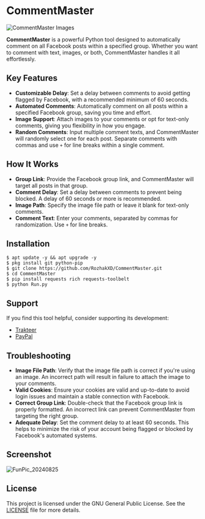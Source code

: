 # CommentMaster
![CommentMaster Images](https://github.com/user-attachments/assets/eb333ed7-2276-4eea-8218-08a6fd3daede)

**CommentMaster** is a powerful Python tool designed to automatically comment on all Facebook posts within a specified group. Whether you want to comment with text, images, or both, CommentMaster handles it all effortlessly.

## Key Features
- **Customizable Delay**: Set a delay between comments to avoid getting flagged by Facebook, with a recommended minimum of 60 seconds.
- **Automated Comments**: Automatically comment on all posts within a specified Facebook group, saving you time and effort.
- **Image Support**: Attach images to your comments or opt for text-only comments, giving you flexibility in how you engage.
- **Random Comments**: Input multiple comment texts, and CommentMaster will randomly select one for each post. Separate comments with commas and use `+` for line breaks within a single comment.

## How It Works
- **Group Link**: Provide the Facebook group link, and CommentMaster will target all posts in that group.
- **Comment Delay**: Set a delay between comments to prevent being blocked. A delay of 60 seconds or more is recommended.
- **Image Path**: Specify the image file path or leave it blank for text-only comments.
- **Comment Text**: Enter your comments, separated by commas for randomization. Use `+` for line breaks.

## Installation
```
$ apt update -y && apt upgrade -y
$ pkg install git python-pip
$ git clone https://github.com/RozhakXD/CommentMaster.git
$ cd CommentMaster
$ pip install requests rich requests-toolbelt
$ python Run.py
```

## Support
If you find this tool helpful, consider supporting its development:

- [Trakteer](https://trakteer.id/rozhak_official/tip)
- [PayPal](https://paypal.me/rozhak9)

## Troubleshooting
- **Image File Path**: Verify that the image file path is correct if you're using an image. An incorrect path will result in failure to attach the image to your comments.
- **Valid Cookies**: Ensure your cookies are valid and up-to-date to avoid login issues and maintain a stable connection with Facebook.
- **Correct Group Link**: Double-check that the Facebook group link is properly formatted. An incorrect link can prevent CommentMaster from targeting the right group.
- **Adequate Delay**: Set the comment delay to at least 60 seconds. This helps to minimize the risk of your account being flagged or blocked by Facebook's automated systems.

## Screenshot
![FunPic_20240825](https://github.com/user-attachments/assets/787ca2ce-482c-4bfe-858a-d342b2a1c487)

## License
This project is licensed under the GNU General Public License. See the [LICENSE](https://github.com/RozhakXD/CommentMaster?tab=GPL-3.0-1-ov-file) file for more details.
